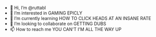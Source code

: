 - 👋 Hi, I’m @ruttabl
- 👀 I’m interested in GAMING EPICLY
- 🌱 I’m currently learning HOW TO CLICK HEADS AT AN INSANE RATE
- 💞️ I’m looking to collaborate on GETTING DUBS
- 📫 How to reach me YOU CAN'T I'M ALL THE WAY UP

<!---
ruttabl/ruttabl is a ✨ special ✨ repository because its `README.md` (this file) appears on your GitHub profile.
You can click the Preview link to take a look at your changes.
--->
